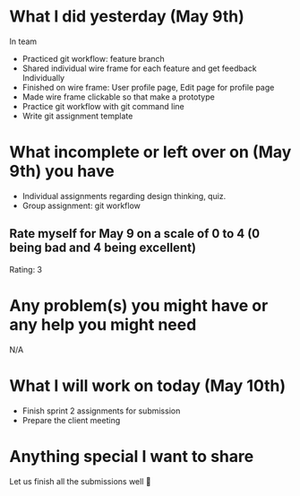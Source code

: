# What I did yesterday (May 9th)
In team
- Practiced git workflow: feature branch
- Shared individual wire frame for each feature and get feedback
Individually
- Finished on wire frame: User profile page, Edit page for profile page
- Made wire frame clickable so that make a prototype
- Practice git workflow with git command line
- Write git assignment template
# What incomplete or left over on (May 9th) you have
- Individual assignments regarding design thinking, quiz.
- Group assignment: git workflow
## Rate myself for May 9 on a scale of 0 to 4 (0 being bad and 4 being excellent)
Rating: 3
# Any problem(s) you might have or any help you might need
N/A
# What I will work on today (May 10th)
- Finish sprint 2 assignments for submission
- Prepare the client meeting
# Anything special I want to share
Let us finish all the submissions well :pray:
